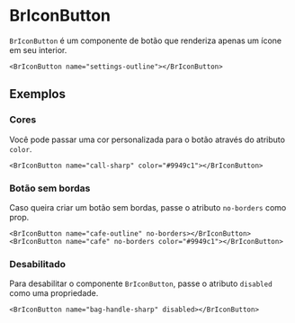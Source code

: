 <script setup>
import BrIconButton from '../../src/components/button/BrIconButton.vue'
</script>

# BrIconButton <Badge type="warning" text="alpha" />

`BrIconButton` é um componente de botão que renderiza apenas um ícone em seu interior.

<BrIconButton name="settings-outline"></BrIconButton>

```vue
<BrIconButton name="settings-outline"></BrIconButton>
```

## Exemplos

### Cores

Você pode passar uma cor personalizada para o botão através do atributo `color`.

<BrIconButton name="call-sharp" color="#9949c1"></BrIconButton>

```vue
<BrIconButton name="call-sharp" color="#9949c1"></BrIconButton>
```

### Botão sem bordas

Caso queira criar um botão sem bordas, passe o atributo `no-borders` como prop.

<BrIconButton name="cafe-outline" no-borders></BrIconButton>
<BrIconButton name="cafe" no-borders color="#9949c1"></BrIconButton>

```vue
<BrIconButton name="cafe-outline" no-borders></BrIconButton>
<BrIconButton name="cafe" no-borders color="#9949c1"></BrIconButton>
```

### Desabilitado

Para desabilitar o componente `BrIconButton`, passe o atributo `disabled` como uma propriedade.

<BrIconButton name="bag-handle-sharp" disabled></BrIconButton>

```vue
<BrIconButton name="bag-handle-sharp" disabled></BrIconButton>
```

<style lang="scss">
@import '../../src/styles/index.scss'
</style>